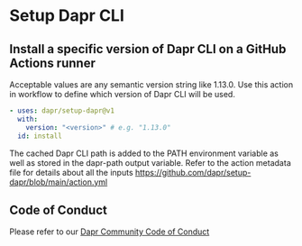 # Setup Dapr CLI

## Install a specific version of Dapr CLI on a GitHub Actions runner

Acceptable values are any semantic version string like 1.13.0. Use this action in workflow to define which version of Dapr CLI will be used.

```yaml
- uses: dapr/setup-dapr@v1
  with:
    version: "<version>" # e.g. "1.13.0"
  id: install
```

The cached Dapr CLI path is added to the PATH environment variable as well as stored in the dapr-path output variable.
Refer to the action metadata file for details about all the inputs <https://github.com/dapr/setup-dapr/blob/main/action.yml>

## Code of Conduct

Please refer to our [Dapr Community Code of Conduct](https://github.com/dapr/community/blob/master/CODE-OF-CONDUCT.md)
